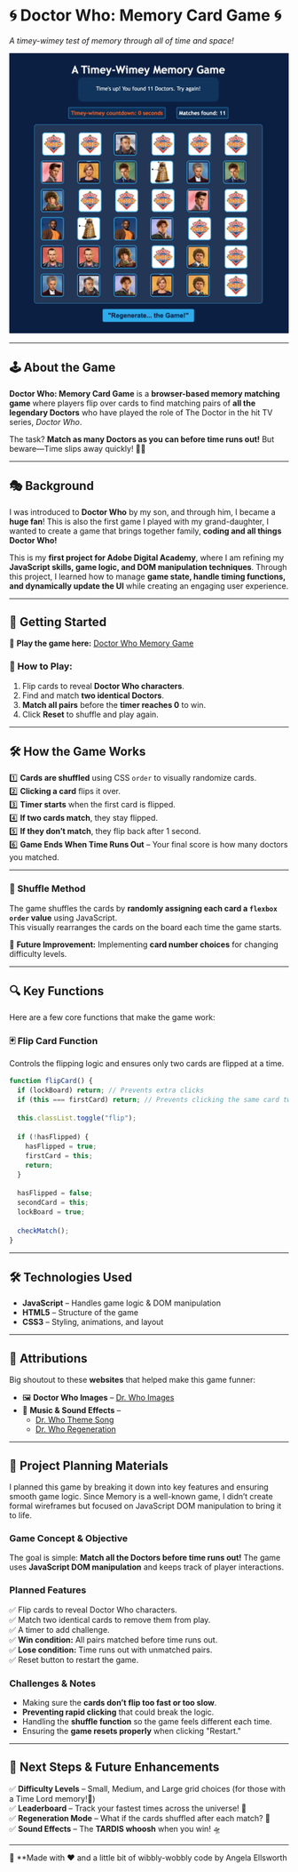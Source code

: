 # 🌀 **Doctor Who: Memory Card Game** 🌀  

_A timey-wimey test of memory through all of time and space!_  

![Game Screenshot](images/screenShot.jpg)  

---

## 🕹️ About the Game  
**Doctor Who: Memory Card Game** is a **browser-based memory matching game** where players flip over cards to find matching pairs of **all the legendary Doctors** who have played the role of The Doctor in the hit TV series, _Doctor Who_.  

The task? **Match as many Doctors as you can before time runs out!** But beware—Time slips away quickly! 🚀🌀  

---

## 🎭 Background  
I was introduced to **Doctor Who** by my son, and through him, I became a **huge fan**! This is also the first game I played with my grand-daughter, I wanted to create a game that brings together family, **coding and all things Doctor Who!**  

This is my **first project for Adobe Digital Academy**, where I am refining my **JavaScript skills, game logic, and DOM manipulation techniques**. Through this project, I learned how to manage **game state, handle timing functions, and dynamically update the UI** while creating an engaging user experience.   

---

## 🚀 Getting Started  
🔗 **Play the game here:** [Doctor Who Memory Game](https://angellsworth.github.io/project-one-memory-game/)  

### 🎯 How to Play:  
1. Flip cards to reveal **Doctor Who characters**.  
2. Find and match **two identical Doctors**.  
3. **Match all pairs** before the **timer reaches 0** to win.  
4. Click **Reset** to shuffle and play again.  

---

## 🛠️ How the Game Works  
1️⃣ **Cards are shuffled** using CSS `order` to visually randomize cards.  
2️⃣ **Clicking a card** flips it over.  
3️⃣ **Timer starts** when the first card is flipped.  
4️⃣ **If two cards match**, they stay flipped.  
5️⃣ **If they don’t match**, they flip back after 1 second.  
6️⃣ **Game Ends When Time Runs Out** – Your final score is how many doctors you matched.  

---

### 🔄 Shuffle Method  
The game shuffles the cards by **randomly assigning each card a `flexbox order` value** using JavaScript.  
This visually rearranges the cards on the board each time the game starts.  

📌 **Future Improvement:** Implementing **card number choices** for changing difficulty levels.  

---

## 🔍 Key Functions  

Here are a few core functions that make the game work:  

### 🃏 Flip Card Function  
Controls the flipping logic and ensures only two cards are flipped at a time. 
``` javascript
function flipCard() {
  if (lockBoard) return; // Prevents extra clicks
  if (this === firstCard) return; // Prevents clicking the same card twice

  this.classList.toggle("flip");

  if (!hasFlipped) {
    hasFlipped = true;
    firstCard = this;
    return;
  }

  hasFlipped = false;
  secondCard = this;
  lockBoard = true; 

  checkMatch();
}
```
---

## 🛠️ Technologies Used  
- **JavaScript** – Handles game logic & DOM manipulation  
- **HTML5** – Structure of the game  
- **CSS3** – Styling, animations, and layout   

---

## 🎨 Attributions  
Big shoutout to these **websites** that helped make this game funner:  
- 🖼️ **Doctor Who Images** – [Dr. Who Images](https://www.blogtorwho.com/doctor-who-named-top-bbc-drama-of-the-century-by-viewers/)  
- 🎵 **Music & Sound Effects** –   
  - [Dr. Who Theme Song](https://archive.org/details/tvtunes_185)  
  - [Dr. Who Regeneration](https://tuna.voicemod.net/sound/01f3b51e-e67c-487e-af31-8d9276a0c65b)   

---

## 📜 Project Planning Materials  
I planned this game by breaking it down into key features and ensuring smooth game logic. Since Memory is a well-known game, I didn’t create formal wireframes but focused on JavaScript DOM manipulation to bring it to life.  

### **Game Concept & Objective**  
The goal is simple: **Match all the Doctors before time runs out!** The game uses **JavaScript DOM manipulation** and keeps track of player interactions.  

### **Planned Features**  
✅ Flip cards to reveal Doctor Who characters.  
✅ Match two identical cards to remove them from play.  
✅ A timer to add challenge.  
✅ **Win condition:** All pairs matched before time runs out.  
✅ **Lose condition:** Time runs out with unmatched pairs.  
✅ Reset button to restart the game.  

### **Challenges & Notes**  
- Making sure the **cards don’t flip too fast or too slow**.  
- **Preventing rapid clicking** that could break the logic.  
- Handling the **shuffle function** so the game feels different each time.  
- Ensuring the **game resets properly** when clicking "Restart."  

---

## 🚀 Next Steps & Future Enhancements  
✅ **Difficulty Levels** – Small, Medium, and Large grid choices (for those with a Time Lord memory!🧠)  
✅ **Leaderboard** – Track your fastest times across the universe! 🌌  
✅ **Regeneration Mode** – What if the cards shuffled after each match? 🤯  
✅ **Sound Effects** – The **TARDIS whoosh** when you win! 🛸  

---

🚀 **Made with ❤️ and a little bit of wibbly-wobbly code by Angela Ellsworth